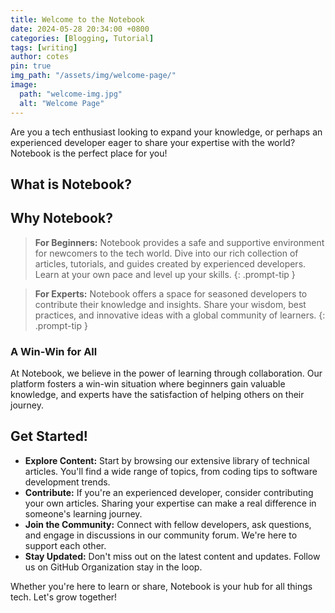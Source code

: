 ```yaml
---
title: Welcome to the Notebook
date: 2024-05-28 20:34:00 +0800
categories: [Blogging, Tutorial]
tags: [writing]
author: cotes
pin: true
img_path: "/assets/img/welcome-page/"
image:
  path: "welcome-img.jpg"
  alt: "Welcome Page"
---
```


Are you a tech enthusiast looking to expand your knowledge, or perhaps an experienced developer eager to share your expertise with the world? Notebook is the perfect place for you!

## What is Notebook?


## Why Notebook?

> **For Beginners:** Notebook provides a safe and supportive environment for newcomers to the tech world. Dive into our rich collection of articles, tutorials, and guides created by experienced developers. Learn at your own pace and level up your skills.
{: .prompt-tip }

> **For Experts:** Notebook offers a space for seasoned developers to contribute their knowledge and insights. Share your wisdom, best practices, and innovative ideas with a global community of learners.
{: .prompt-tip }

### A Win-Win for All

At Notebook, we believe in the power of learning through collaboration. Our platform fosters a win-win situation where beginners gain valuable knowledge, and experts have the satisfaction of helping others on their journey.

## Get Started!

- **Explore Content:** Start by browsing our extensive library of technical articles. You'll find a wide range of topics, from coding tips to software development trends.
- **Contribute:** If you're an experienced developer, consider contributing your own articles. Sharing your expertise can make a real difference in someone's learning journey.
- **Join the Community:** Connect with fellow developers, ask questions, and engage in discussions in our community forum. We're here to support each other.
- **Stay Updated:** Don't miss out on the latest content and updates. Follow us on GitHub Organization stay in the loop.

Whether you're here to learn or share, Notebook is your hub for all things tech. Let's grow together!

